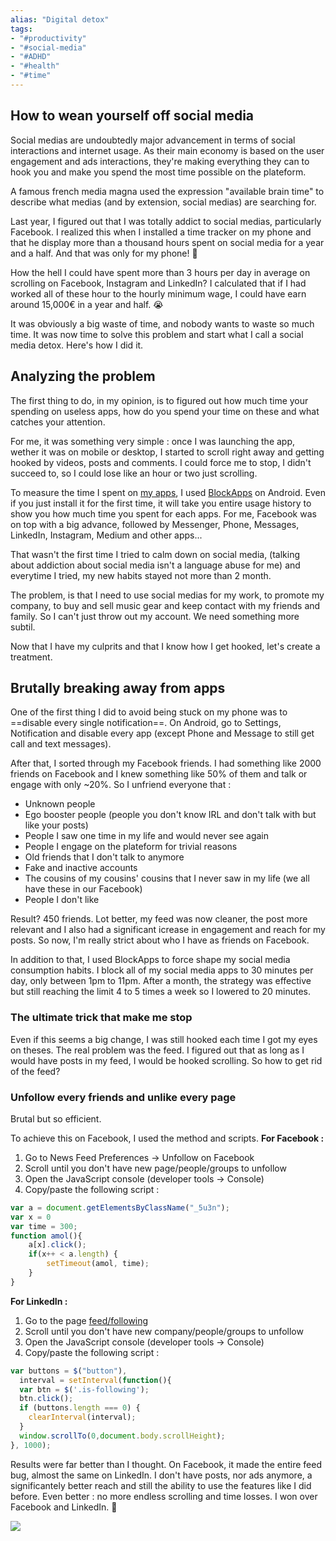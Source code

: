 ```yaml
---
alias: "Digital detox"
tags:
- "#productivity"
- "#social-media"
- "#ADHD"
- "#health"
- "#time"
---
```


## How to wean yourself off social media
Social medias are undoubtedly major advancement in terms of social interactions and internet usage. As their main economy is based on the user engagement and ads interactions, they're making everything they can to hook you and make you spend the most time possible on the plateform. 

A famous french media magna used the expression "available brain time" to describe what medias (and by extension, social medias) are searching for. 

Last year, I figured out that I was totally addict to social medias, particularly Facebook. I realized this when I installed a time tracker on my phone and that he display more than a thousand hours spent on social media for a year and a half. And that was only for my phone! 🤯

How the hell I could have spent more than 3 hours per day in average on scrolling on Facebook, Instagram and LinkedIn? I calculated that if I had worked all of these hour to the hourly minimum wage, I could have earn around 15,000€ in a year and half. 😭

It was obviously a big waste of time, and nobody wants to waste so much time. It was now time to solve this problem and start what I call a social media detox. Here's how I did it.

## Analyzing the problem 
The first thing to do, in my opinion, is to figured out how much time your spending on useless apps, how do you spend your time on these and what catches your attention. 

For me, it was something very simple : once I was launching the app, wether it was on mobile or desktop, I started to scroll right away and getting hooked by videos, posts and comments. I could force me to stop, I didn't succeed to, so I could lose like an hour or two just scrolling. 

To measure the time I spent on [my apps](My%20tools.md), I used [BlockApps](https://play.google.com/store/apps/details?id=com.wverlaek.block&hl=en_US&gl=US) on Android. Even if you just install it for the first time, it will take you entire usage history to show you how much time you spent for each apps. For me, Facebook was on top with a big advance, followed by Messenger, Phone, Messages, LinkedIn, Instagram, Medium and other apps... 

That wasn't the first time I tried to calm down on social media, (talking about addiction about social media isn't a language abuse for me) and everytime I tried, my new habits stayed not more than 2 month. 

The problem, is that I need to use social medias for my work, to promote my company, to buy and sell music gear and keep contact with my friends and family. So I can't just throw out my account. We need something more subtil. 

Now that I have my culprits and that I know how I get hooked, let's create a treatment. 

## Brutally breaking away from apps
One of the first thing I did to avoid being stuck on my phone was to  ==disable every single notification==. On Android, go to Settings, Notification and disable every app (except Phone and Message to still get call and text messages). 

After that, I sorted through my Facebook friends. I had something like 2000 friends on Facebook and I knew something like 50% of them and talk or engage with only ~20%. So I unfriend everyone that :
- Unknown people
- Ego booster people (people you don't know IRL and don't talk with but like your posts)
- People I saw one time in my life and would never see again
- People I engage on the plateform for trivial reasons 
- Old friends that I don't talk to anymore
- Fake and inactive accounts
- The cousins of my cousins' cousins that I never saw in my life (we all have these in our Facebook)
- People I don't like

Result? 450 friends. Lot better, my feed was now cleaner, the post more relevant and I also had a significant icrease in engagement and reach for my posts. So now, I'm really strict about who I have as friends on Facebook. 

In addition to that, I used BlockApps to force shape my social media consumption habits. I block all of my social media apps to 30 minutes per day, only between 1pm to 11pm. After a month, the strategy was effective but still reaching the limit 4 to 5 times a week so I lowered to 20 minutes. 

### The ultimate trick that make me stop 

Even if this seems a big change, I was still hooked each time I got my eyes on theses. The real problem was the feed. I figured out that as long as I would have posts in my feed, I would be hooked scrolling. So how to get rid of the feed? 

### Unfollow every friends and unlike every page
Brutal but so efficient. 


To achieve this on Facebook, I used the method and scripts. 
**For Facebook :**
1. Go to News Feed Preferences -> Unfollow on Facebook
2. Scroll until you don't have new page/people/groups to unfollow
3. Open the JavaScript console (developer tools -> Console)
4. Copy/paste the following script :

```javascript
var a = document.getElementsByClassName("_5u3n");
var x = 0
var time = 300;
function amol(){
	a[x].click();
	if(x++ < a.length) {
		setTimeout(amol, time);
	}
}
```

**For LinkedIn :**
1. Go to the page [feed/following](https://www.linkedin.com/feed/following/)
2. Scroll until you don't have new company/people/groups to unfollow
3. Open the JavaScript console (developer tools -> Console)
4. Copy/paste the following script :

```javascript
var buttons = $("button"),
  interval = setInterval(function(){
  var btn = $('.is-following');
  btn.click();
  if (buttons.length === 0) {
	clearInterval(interval);
  }
  window.scrollTo(0,document.body.scrollHeight);
}, 1000);
```

Results were far better than I thought. On Facebook, it made the entire feed bug, almost the same on LinkedIn. I don't have posts, nor ads anymore, a significantely better reach and still the ability to use the features like I did before. Even better : no more endless scrolling and time losses. I won over Facebook and LinkedIn. 💪

![](facebook_empty_feed.png)

